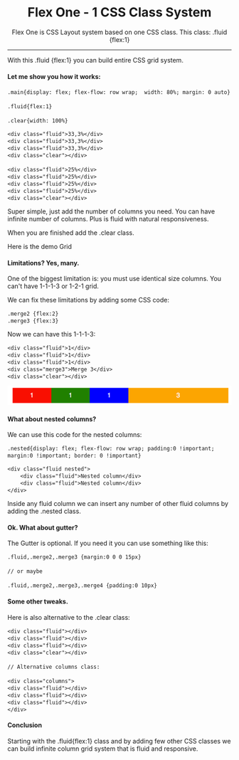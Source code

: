 <h1 align="center"> Flex One - 1 CSS Class System </h1>

<p align="center"> Flex One is CSS Layout system based on one CSS class. This class: .fluid {flex:1} </p>

<hr/>

<p>With this .fluid {flex:1} you can build entire CSS grid system. </p>

<h4>Let me show you how it works: </h4>

```shell
.main{display: flex; flex-flow: row wrap;  width: 80%; margin: 0 auto}

.fluid{flex:1}

.clear{width: 100%}
```

```shell
<div class="fluid">33,3%</div>
<div class="fluid">33,3%</div>
<div class="fluid">33,3%</div>
<div class="clear"></div>

<div class="fluid">25%</div>
<div class="fluid">25%</div>
<div class="fluid">25%</div>
<div class="fluid">25%</div>
<div class="clear"></div>
```

<p>Super simple, just add the number of columns you need. You can have infinite number of columns. Plus is fluid with natural responsiveness.</p>

<p> When you are finished add the .clear class.</p>

<p><a here="#"> Here is the demo Grid</a>

<h4>Limitations? Yes, many. </h4>

<p> One of the biggest limitation is: you must use identical size columns. You can't have 1-1-1-3 or 1-2-1 grid.

<p> We can fix these limitations by adding some CSS code:</p>

```shell
.merge2 {flex:2}
.merge3 {flex:3}
```

Now we can have this 1-1-1-3:

```shell
<div class="fluid">1</div>
<div class="fluid">1</div>
<div class="fluid">1</div>
<div class="merge3">Merge 3</div>
<div class="clear"></div>
```

<img src="1-1-1-3.png" />

<h4>What about nested columns? </h4>

<p> We can use this code for the nested columns:</p>

```shell
.nested{display: flex; flex-flow: row wrap; padding:0 !important; margin:0 !important; border: 0 !important}
```

```shell
<div class="fluid nested">
    <div class="fluid">Nested column</div>
    <div class="fluid">Nested column</div>
</div>
```
<p>Inside any fluid column we can insert any number of other fluid columns by adding the .nested class.</p>

<h4>Ok. What about gutter?</h4>

<p>The Gutter is optional. If you need it you can use something like this:</p>

```shell
.fluid,.merge2,.merge3 {margin:0 0 0 15px}

// or maybe

.fluid,.merge2,.merge3,.merge4 {padding:0 10px}
```

<h4>Some other tweaks.</h4>

<p> Here is also alternative to the .clear class:</p>


```shell
<div class="fluid"></div>
<div class="fluid"></div>
<div class="fluid"></div>
<div class="clear"></div>

// Alternative columns class:

<div class="columns">
<div class="fluid"></div>
<div class="fluid"></div>
<div class="fluid"></div>
</div>
```

<h4>Conclusion</h4>

<p> Starting with the .fluid{flex:1} class and by adding few other CSS classes we can build infinite column grid system that is fluid and responsive.
